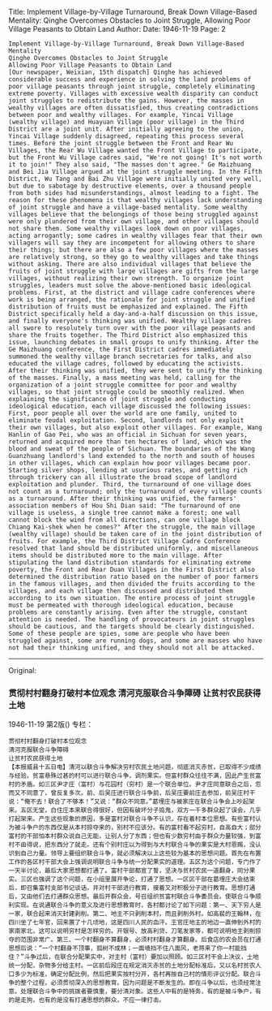 Title: Implement Village-by-Village Turnaround, Break Down Village-Based Mentality: Qinghe Overcomes Obstacles to Joint Struggle, Allowing Poor Village Peasants to Obtain Land
Author: 
Date: 1946-11-19
Page: 2

    Implement Village-by-Village Turnaround, Break Down Village-Based Mentality
    Qinghe Overcomes Obstacles to Joint Struggle
    Allowing Poor Village Peasants to Obtain Land
    [Our newspaper, Weixian, 15th dispatch] Qinghe has achieved considerable success and experience in solving the land problems of poor village peasants through joint struggle, completely eliminating extreme poverty. Villages with excessive wealth disparity can conduct joint struggles to redistribute the gains. However, the masses in wealthy villages are often dissatisfied, thus creating contradictions between poor and wealthy villages. For example, Yincai Village (wealthy village) and Huayuan Village (poor village) in the Third District are a joint unit. After initially agreeing to the union, Yincai Village suddenly disagreed, repeating this process several times. Before the joint struggle between the Front and Rear Wu Villages, the Rear Wu Village wanted the Front Village to participate, but the Front Wu Village cadres said, "We're not going! It's not worth it to join!" They also said, "The masses don't agree." Ge Maizhuang and Bei Jia Village argued at the joint struggle meeting. In the Fifth District, Wu Tang and Bai Zhu Village were initially united very well, but due to sabotage by destructive elements, over a thousand people from both sides had misunderstandings, almost leading to a fight. The reason for these phenomena is that wealthy villages lack understanding of joint struggle and have a village-based mentality. Some wealthy villages believe that the belongings of those being struggled against were only plundered from their own village, and other villages should not share them. Some wealthy villages look down on poor villages, acting arrogantly; some cadres in wealthy villages fear that their own villagers will say they are incompetent for allowing others to share their things; but there are also a few poor villages where the masses are relatively strong, so they go to wealthy villages and take things without asking. There are also individual villages that believe the fruits of joint struggle with large villages are gifts from the large villages, without realizing their own strength. To organize joint struggles, leaders must solve the above-mentioned basic ideological problems. First, at the district and village cadre conferences where work is being arranged, the rationale for joint struggle and unified distribution of fruits must be emphasized and explained. The Fifth District specifically held a day-and-a-half discussion on this issue, and finally everyone's thinking was unified. Wealthy village cadres all swore to resolutely turn over with the poor village peasants and share the fruits together. The Third District also emphasized this issue, launching debates in small groups to unify thinking. After the Ge Maizhuang conference, the First District cadres immediately summoned the wealthy village branch secretaries for talks, and also educated the village cadres, followed by educating the activists. After their thinking was unified, they were sent to unify the thinking of the masses. Finally, a mass meeting was held, calling for the organization of a joint struggle committee for poor and wealthy villages, so that joint struggle could be smoothly realized. When explaining the significance of joint struggle and conducting ideological education, each village discussed the following issues: First, poor people all over the world are one family, united to eliminate feudal exploitation. Second, landlords not only exploit their own villages, but also exploit other villages. For example, Wang Hanlin of Gao Pei, who was an official in Sichuan for seven years, returned and acquired more than ten hectares of land, which was the blood and sweat of the people of Sichuan. The boundaries of the Wang Guanzhuang landlord's land extended to the north and south of houses in other villages, which can explain how poor villages became poor. Starting silver shops, lending at usurious rates, and getting rich through trickery can all illustrate the broad scope of landlord exploitation and plunder. Third, the turnaround of one village does not count as a turnaround; only the turnaround of every village counts as a turnaround. After their thinking was unified, the farmers' association members of Hou Shi Dian said: "The turnaround of one village is useless, a single tree cannot make a forest; one wall cannot block the wind from all directions, can one village block Chiang Kai-shek when he comes?" After the struggle, the main village (wealthy village) should be taken care of in the joint distribution of fruits. For example, the Third District Village Cadre Conference resolved that land should be distributed uniformly, and miscellaneous items should be distributed more to the main village. After stipulating the land distribution standards for eliminating extreme poverty, the Front and Rear Duan Villages in the First District also determined the distribution ratio based on the number of poor farmers in the famous villages, and then divided the fruits according to the villages, and each village then discussed and distributed them according to its own situation. The entire process of joint struggle must be permeated with thorough ideological education, because problems are constantly arising. Even after the struggle, constant attention is needed. The handling of provocateurs in joint struggles should be cautious, and the targets should be clearly distinguished. Some of these people are spies, some are people who have been struggled against, some are running dogs, and some are masses who have not had their thinking unified, and they should not all be attacked.



<hr /> 

Original: 


### 贯彻村村翻身打破村本位观念  清河克服联合斗争障碍  让贫村农民获得土地

1946-11-19
第2版()
专栏：

    贯彻村村翻身打破村本位观念
    清河克服联合斗争障碍
    让贫村农民获得土地
    【本报威县十五日电】清河以联合斗争解决穷村农民土地问题，彻底消灭赤贫，已取得不少成绩与经验。贫富悬殊过甚的村可以进行联合斗争，调剂果实。但富村群众往往不满，因此产生贫富村的矛盾。如三区尹才庄（富村）与花园村（穷村）是一个联合单位。尹才庄同意联合之后，忽而又不同意了，曾反复多次。前、后吴庄进行联合斗争前，后吴庄要前庄去参加，前吴庄村干说：“俺不去！联合了不够本！”又说：“群众不同意。”葛埋庄与被家庄在联合斗争会上吵起架来。五区无堂，白住庄本来联合得很好，但因有破坏分子捣鬼，双方一千多群众起了误会，几乎打起架来。产生这些现象的原因，多是富村对联合斗争不认识，存在着村本位思想。有些富村认为被斗争户的东西仅是从本村掠夺来的，别村不应该分。有的富村看不起穷村，自高自大；部分富村的干部怕本村群众说自己无能，让别人分了东西；但也有少数穷村由于群众力量较强，到富村不由得说，把东西分了就走。还有个别村庄以为得到与大村联合斗争的果实是大村恩赐，没认识到自己力量。领导上要组织联合斗争，就必须解决以上这些较为基本的思想问题。首先在布置工作的各区村干部大会上强调说明联合斗争与统一分配果实的道理。五区为这个问题，专门作了一天半讨论，最后大家思想都打通了。富村干部都宣了誓，坚决与贫村农民一道翻身，同分果实。三区也强调了这个问题，在小组里展开争论，打通了思想。一区区干部在葛埋庄大会结束后，即召集富村支部书记谈话，并对村干部进行教育，接着又对积极分子进行教育。思想打通后，又由他们去打通群众思想。最后开群众会，号召组织贫富村联合斗争委员会。使联合斗争顺利实现。在说通联合斗争的意义及进行思想教育时，各村都讨论了如下问题：第一、天下穷人是一家，联合起来消灭封建剥削。第二、地主不只剥削本村，而且剥削外村。如高裴的王翰林，在四川坐了七年官，回来置了十几顷地，这是四川人民的血汗。王官庄地主的地边一直伸到外村的家南家北，这可以说明穷村是怎样穷的。开银号、放高利贷、刀笔发家等，都可说明地主剥削掠夺的范围非常广。第三、一个村翻身不算翻身，必须村村翻身才算翻身。后食店的农会员在打通思想后说：“一个村翻身不顶事，孤树不成林；一面墙挡不住八面风，老蒋来了你一村能挡住？”斗争过后，在联合分配果实中，对主村（富村）要加以照顾。如三区村干会上决议，土地统一分配，杂物多分给主村。一区前后段庄在规定消灭赤贫的土地分配标准后，又以名村贫农人口多少为标准，确定分配比例，然后把果实按村分开，各村再按自己村的情形评议分配。联合斗争的整个过程，必须贯彻深入的思想教育。因为问题是不断发生的。即在斗争以后，也须经常注意。处理联合斗争中的挑拨者要慎重，要分清对象。这些人中有的是特务，有的是被斗争户，有的是走狗，也有的是没有打通思想的群众，不应一律打击。

